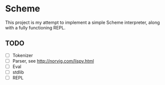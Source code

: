 # Scheme

This project is my attempt to implement a simple Scheme interpreter,
along with a fully functioning REPL.

## TODO

- [ ] Tokenizer
- [ ] Parser, see http://norvig.com/lispy.html
- [ ] Eval
- [ ] stdlib
- [ ] REPL
